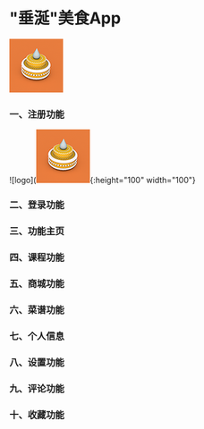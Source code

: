 # "垂涎"美食App
![logo](https://github.com/minos-chertsfield/android_app/blob/master/app/src/main/res/mipmap-mdpi/logo96.png "垂涎")

### 一、注册功能
![logo](![logo](https://github.com/minos-chertsfield/android_app/blob/master/app/src/main/res/mipmap-mdpi/logo96.png "垂涎"){:height="100" width="100"}

### 二、登录功能

### 三、功能主页

### 四、课程功能

### 五、商城功能

### 六、菜谱功能

### 七、个人信息

### 八、设置功能

### 九、评论功能

### 十、收藏功能
